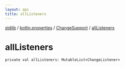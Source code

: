 ```yaml
---
layout: api
title: allListeners
---
```

[stdlib](../../index.md) / [kotlin.properties](../index.md) / [ChangeSupport](index.md) / [allListeners](allListeners.md)

# allListeners

```
private val allListeners: MutableList<ChangeListener>
```
